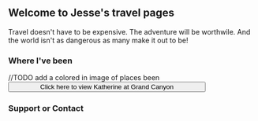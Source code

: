 ## Welcome to Jesse's travel pages

Travel doesn't have to be expensive.  The adventure will be worthwile.  And the world isn't as dangerous as many make it out to be!

### Where I've been

//TODO add a colored in image of places been
<button onclick="document.getElementById('myImage').src='https://scontent.fslc1-2.fna.fbcdn.net/v/t31.0-8/26172860_10155967906887731_407456873197993603_o.jpg?oh=b615e9392dd4045e5beffc29309ce3c9&oe=5B1DD825'" alt="Grand Canyon" style="width:400px">Click here to view Katherine at Grand Canyon</button>

### Support or Contact

